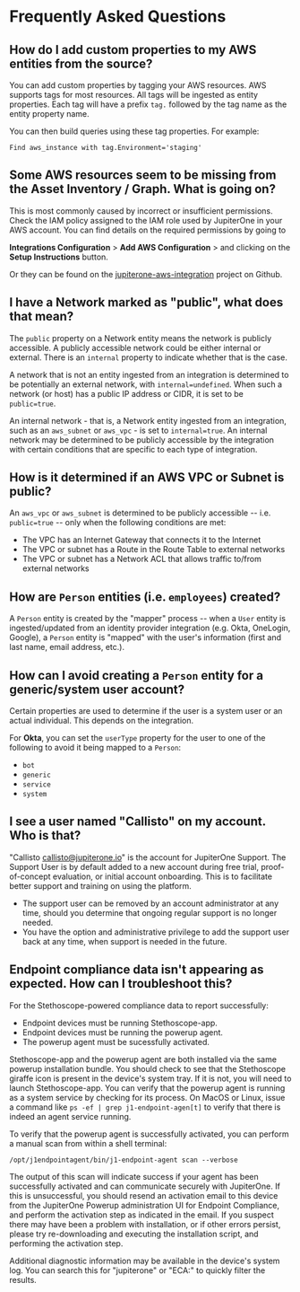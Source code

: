 # Frequently Asked Questions

## How do I add custom properties to my AWS entities from the source?

You can add custom properties by tagging your AWS resources. AWS supports tags
for most resources. All tags will be ingested as entity properties. Each tag
will have a prefix `tag.` followed by the tag name as the entity property name.

You can then build queries using these tag properties. For example:

```j1ql
Find aws_instance with tag.Environment='staging'
```

## Some AWS resources seem to be missing from the Asset Inventory / Graph. What is going on?

This is most commonly caused by incorrect or insufficient permissions. Check the
IAM policy assigned to the IAM role used by JupiterOne in your AWS account. You
can find details on the required permissions by going to

**Integrations Configuration** > **Add AWS Configuration** > and clicking on the
**Setup Instructions** button.

Or they can be found on the [jupiterone-aws-integration][] project on Github.

[jupiterone-aws-integration]: https://github.com/jupiterone/jupiterone-aws-integration

## I have a Network marked as "public", what does that mean?

The `public` property on a Network entity means the network is publicly
accessible. A publicly accessible network could be either internal or external.
There is an `internal` property to indicate whether that is the case.

A network that is not an entity ingested from an integration is determined to be
potentially an external network, with `internal=undefined`. When such a network
(or host) has a public IP address or CIDR, it is set to be `public=true`.

An internal network - that is, a Network entity ingested from an integration,
such as an `aws_subnet` or `aws_vpc` - is set to `internal=true`. An
internal network may be determined to be publicly accessible by the integration
with certain conditions that are specific to each type of integration.

## How is it determined if an AWS VPC or Subnet is public?

An `aws_vpc` or `aws_subnet` is determined to be publicly accessible --
i.e. `public=true` -- only when the following conditions are met:

- The VPC has an Internet Gateway that connects it to the Internet
- The VPC or subnet has a Route in the Route Table to external networks
- The VPC or subnet has a Network ACL that allows traffic to/from external networks

## How are `Person` entities (i.e. `employees`) created?

A `Person` entity is created by the "mapper" process -- when a `User` entity is
ingested/updated from an identity provider integration (e.g. Okta, OneLogin,
Google), a `Person` entity is "mapped" with the user's information (first and
last name, email address, etc.).

## How can I avoid creating a `Person` entity for a generic/system user account?

Certain properties are used to determine if the user is a system user or an
actual individual. This depends on the integration.

For **Okta**, you can set the `userType` property for the user to one of the
following to avoid it being mapped to a `Person`:

- `bot`
- `generic`
- `service`
- `system`

## I see a user named "Callisto" on my account. Who is that?

"Callisto <callisto@jupiterone.io>" is the account for JupiterOne Support. The
Support User is by default added to a new account during free trial,
proof-of-concept evaluation, or initial account onboarding. This is to
facilitate better support and training on using the platform.

- The support user can be removed by an account administrator at any time,
  should you determine that ongoing regular support is no longer needed.
- You have the option and administrative privilege to add the support user back
  at any time, when support is needed in the future.

## Endpoint compliance data isn't appearing as expected. How can I troubleshoot this?

For the Stethoscope-powered compliance data to report successfully:

- Endpoint devices must be running Stethoscope-app.
- Endpoint devices must be running the powerup agent.
- The powerup agent must be sucessfully activated.

Stethoscope-app and the powerup agent are both installed via the same powerup
installation bundle. You should check to see that the Stethoscope giraffe
icon is present in the device's system tray. If it is not, you will need to
launch Stethoscope-app. You can verify that the powerup agent is running as a
system service by checking for its process. On MacOS or Linux, issue a
command like `ps -ef | grep j1-endpoint-agen[t]` to verify that there
is indeed an agent service running.

To verify that the powerup agent is successfully activated, you can perform a
manual scan from within a shell terminal:

`/opt/j1endpointagent/bin/j1-endpoint-agent scan --verbose`

The output of this scan will indicate success if your agent has been
successfully activated and can communicate securely with JupiterOne. If this
is unsuccessful, you should resend an activation email to this device from
the JupiterOne Powerup administration UI for Endpoint Compliance, and perform
the activation step as indicated in the email. If you suspect there may have
been a problem with installation, or if other errors persist, please try
re-downloading and executing the installation script, and performing the
activation step.

Additional diagnostic information may be available in the device's system
log. You can search this for "jupiterone" or "ECA:" to quickly filter the
results.